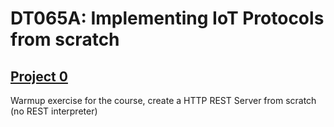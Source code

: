 # DT065A: Implementing IoT Protocols from scratch

## [Project 0](project_0/README.md)
Warmup exercise for the course, create a HTTP REST Server from scratch (no REST interpreter)


